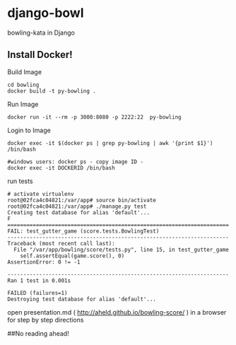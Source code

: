 # django-bowl
bowling-kata in Django

## Install Docker!

Build Image
```
cd bowling
docker build -t py-bowling .

```

Run Image
```
docker run -it --rm -p 3000:8080 -p 2222:22  py-bowling

```

Login to Image
```
docker exec -it $(docker ps | grep py-bowling | awk '{print $1}') /bin/bash

#windows users: docker ps - copy image ID - 
docker exec -it DOCKERID /bin/bash
```

run tests
```
# activate virtualenv
root@02fca4c04821:/var/app# source bin/activate
root@02fca4c04821:/var/app# ./manage.py test
Creating test database for alias 'default'...
F
======================================================================
FAIL: test_gutter_game (score.tests.BowlingTest)
----------------------------------------------------------------------
Traceback (most recent call last):
  File "/var/app/bowling/score/tests.py", line 15, in test_gutter_game
    self.assertEqual(game.score(), 0)
AssertionError: 0 != -1

----------------------------------------------------------------------
Ran 1 test in 0.001s

FAILED (failures=1)
Destroying test database for alias 'default'...
```



open presentation.md ( http://aheld.github.io/bowling-score/ ) in a browser for step by step directions

##No reading ahead!
